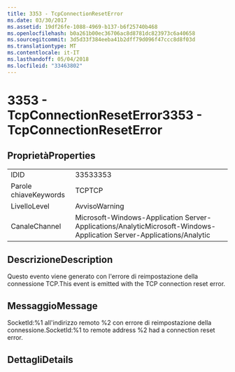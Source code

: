 ```yaml
---
title: 3353 - TcpConnectionResetError
ms.date: 03/30/2017
ms.assetid: 19df26fe-1088-4969-b137-b6f25740b468
ms.openlocfilehash: b0a261b00ec36706ac8d8781dc823973c6a40658
ms.sourcegitcommit: 3d5d33f384eeba41b2dff79d096f47ccc8d8f03d
ms.translationtype: MT
ms.contentlocale: it-IT
ms.lasthandoff: 05/04/2018
ms.locfileid: "33463802"
---
```

# <a name="3353---tcpconnectionreseterror"></a><span data-ttu-id="2a655-102">3353 - TcpConnectionResetError</span><span class="sxs-lookup"><span data-stu-id="2a655-102">3353 - TcpConnectionResetError</span></span>
## <a name="properties"></a><span data-ttu-id="2a655-103">Proprietà</span><span class="sxs-lookup"><span data-stu-id="2a655-103">Properties</span></span>  
  
|||  
|-|-|  
|<span data-ttu-id="2a655-104">ID</span><span class="sxs-lookup"><span data-stu-id="2a655-104">ID</span></span>|<span data-ttu-id="2a655-105">3353</span><span class="sxs-lookup"><span data-stu-id="2a655-105">3353</span></span>|  
|<span data-ttu-id="2a655-106">Parole chiave</span><span class="sxs-lookup"><span data-stu-id="2a655-106">Keywords</span></span>|<span data-ttu-id="2a655-107">TCP</span><span class="sxs-lookup"><span data-stu-id="2a655-107">TCP</span></span>|  
|<span data-ttu-id="2a655-108">Livello</span><span class="sxs-lookup"><span data-stu-id="2a655-108">Level</span></span>|<span data-ttu-id="2a655-109">Avviso</span><span class="sxs-lookup"><span data-stu-id="2a655-109">Warning</span></span>|  
|<span data-ttu-id="2a655-110">Canale</span><span class="sxs-lookup"><span data-stu-id="2a655-110">Channel</span></span>|<span data-ttu-id="2a655-111">Microsoft-Windows-Application Server-Applications/Analytic</span><span class="sxs-lookup"><span data-stu-id="2a655-111">Microsoft-Windows-Application Server-Applications/Analytic</span></span>|  
  
## <a name="description"></a><span data-ttu-id="2a655-112">Descrizione</span><span class="sxs-lookup"><span data-stu-id="2a655-112">Description</span></span>  
 <span data-ttu-id="2a655-113">Questo evento viene generato con l'errore di reimpostazione della connessione TCP.</span><span class="sxs-lookup"><span data-stu-id="2a655-113">This event is emitted with the TCP connection reset error.</span></span>  
  
## <a name="message"></a><span data-ttu-id="2a655-114">Messaggio</span><span class="sxs-lookup"><span data-stu-id="2a655-114">Message</span></span>  
 <span data-ttu-id="2a655-115">SocketId:%1 all'indirizzo remoto %2 con errore di reimpostazione della connessione.</span><span class="sxs-lookup"><span data-stu-id="2a655-115">SocketId:%1 to remote address %2 had a connection reset error.</span></span>  
  
## <a name="details"></a><span data-ttu-id="2a655-116">Dettagli</span><span class="sxs-lookup"><span data-stu-id="2a655-116">Details</span></span>
